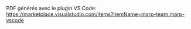 PDF générés avec le plugin VS Code: https://marketplace.visualstudio.com/items?itemName=marp-team.marp-vscode